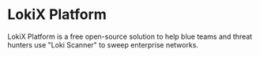 # LokiX Platform
LokiX Platform is a free open-source solution to help blue teams and threat hunters use "Loki Scanner" to sweep enterprise networks.
